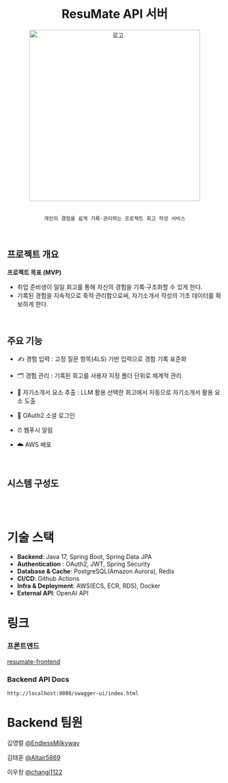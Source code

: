 <div align="center">

# **ResuMate API 서버**

<!-- 로고 이미지 -->
<img width="400" alt="로고" src="https://github.com/user-attachments/assets/69c15409-42ba-44e9-ae05-6075f2c19878" />


<br/>
<br/>

    개인의 경험을 쉽게 기록·관리하는 프로젝트 회고 작성 서비스

</div>
<br>

## 프로젝트 개요

**프로젝트 목표 (MVP)**
- 취업 준비생이 일일 회고를 통해 자신의 경험을 기록·구조화할 수 있게 한다.
- 기록된 경험을 지속적으로 축적·관리함으로써, 자기소개서 작성의 기초 데이터를 확보하게 한다.

<br/>

## 주요 기능

- ✍️ 경험 입력 : 고정 질문 항목(4LS) 기반 입력으로 경험 기록 표준화
- 🗂️ 경험 관리 : 기록된 회고를 사용자 지정 폴더 단위로 체계적 관리
- 🧠 자기소개서 요소 추출 : LLM 활용 선택한 회고에서 자동으로 자기소개서 활용 요소 도출
- 🔐 OAuth2 소셜 로그인
- ⏰ 웹푸시 알림
- ☁️ AWS 배포
  
  <br/>

## 시스템 구성도

<!-- 시스템 구성도 이미지 -->

<br/>
<br/>

# 기술 스택

- **Backend**: Java 17, Spring Boot, Spring Data JPA
- **Authentication** : OAuth2, JWT, Spring Security
- **Database & Cache**: PostgreSQL(Amazon Aurora), Redis
- **CI/CD**: Github Actions
- **Infra & Deployment**: AWS(ECS, ECR, RDS), Docker
- **External API**: OpenAI API

# 링크

### 프론트엔드

[resumate-frontend](https://github.com/career-pirates/resumate-frontend)

### Backend API Docs

`http://localhost:8080/swagger-ui/index.html`

# Backend 팀원

김영렬 [@EndlessMilkyway](https://github.com/EndlessMilkyway)

김태훈 [@Altair5869](https://github.com/Altair5869)

이우창 [@changi1122](https://github.com/changi1122)

